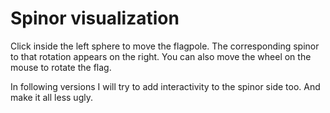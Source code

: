 # Spinor visualization

Click inside the left sphere to move the flagpole. The corresponding spinor to that rotation appears on the right. You can also move the wheel on the mouse to rotate the flag. 

In following versions I will try to add interactivity to the spinor side too. And make it all less ugly.